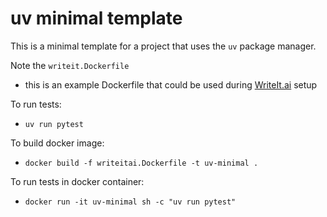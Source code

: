# uv minimal template

This is a minimal template for a project that uses the `uv` package manager.

Note the `writeit.Dockerfile` 
- this is an example Dockerfile that could be used during [WriteIt.ai](https://writeit.ai/) setup

To run tests:
-  `uv run pytest`

To build docker image:
- `docker build -f writeitai.Dockerfile -t uv-minimal .`

To run tests in docker container:
- `docker run -it uv-minimal sh -c "uv run pytest"`
